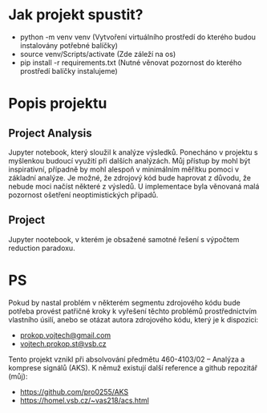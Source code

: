 # Jak projekt spustit?

- python -m venv venv (Vytvoření virtuálního prostředí do kterého budou instalovány potřebné balíčky)
- source venv/Scripts/activate (Zde záleží na os)
- pip install -r requirements.txt (Nutné věnovat pozornost do kterého prostředí balíčky instalujeme)

# Popis projektu

## Project Analysis

Jupyter notebook, který sloužil k analýze výsledků. Ponecháno v projektu s myšlenkou budoucí využití při dalších analýzách. Můj přístup by mohl být inspirativní, případně by mohl alespoň v minimálním měřítku pomoci v základní analýze. Je možné, že zdrojový kód bude haprovat z důvodu, že nebude moci načíst některé z výsledů. U implementace byla věnovaná malá pozornost ošetření neoptimistických případů.

## Project

Jupyter nootebook, v kterém je obsažené samotné řešení s výpočtem reduction paradoxu.

# PS

Pokud by nastal problém v některém segmentu zdrojového kódu bude potřeba provést patřičné kroky k vyřešení těchto problémů prostřednictvím vlastního úsilí, anebo se otázat autora zdrojového kódu, který je k dispozici:

- prokop.vojtech@gmail.com
- vojtech.prokop.st@vsb.cz

Tento projekt vznikl při absolvování předmětu 460-4103/02 – Analýza a komprese signálů (AKS). K němuž existují další reference a github repozitář (můj):

- https://github.com/pro0255/AKS
- https://homel.vsb.cz/~vas218/acs.html

